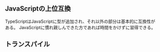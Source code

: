 ## JavaScriptの上位互換
TypeScriptはJavaScriptに型が追加され、それ以外の部分は基本的に互換性がある。
JavaScriptに慣れ親しんできた方であれば時間をかけずに習得できる。

## トランスパイル
